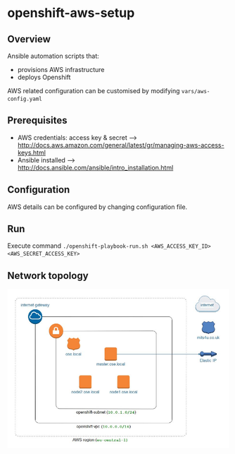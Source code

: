 # openshift-aws-setup

## Overview

Ansible automation scripts that:
 - provisions AWS infrastructure
 - deploys Openshift

AWS related configuration can be customised by modifying ```vars/aws-config.yaml```

## Prerequisites

 - AWS credentials: access key & secret --> http://docs.aws.amazon.com/general/latest/gr/managing-aws-access-keys.html
 - Ansible installed --> http://docs.ansible.com/ansible/intro_installation.html

## Configuration
AWS details can be configured by changing  configuration file.

## Run

Execute command ```./openshift-playbook-run.sh <AWS_ACCESS_KEY_ID> <AWS_SECRET_ACCESS_KEY>```

## Network topology

![Network Diagram](./docs/openshift.jpg)

